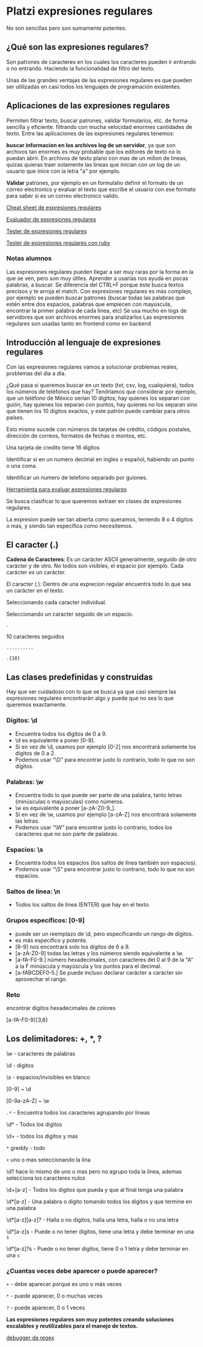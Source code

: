 # Platzi expresiones regulares

No son sencillas pero son sumamente potentes.

## ¿Qué son las expresiones regulares?

Son patrones de caracteres en los cuales los caracteres pueden ir entrando o no entrando. Haciendo la funcionalidad de filtro del texto.

Unas de las grandes ventajas de las expresiones regulares es que pueden ser utilizadas en casi todos los lenguajes de programación existentes.

## Aplicaciones de las expresiones regulares

Permiten filtrar texto, buscar patrones, validar formularios, etc. de forma sencilla y eficiente. filtrando con mucha velocidad enormes cantidades de texto.
Entre las aplicaciones de las expresiones regulares tenemos:

**buscar informacion en los archivos log de un servidor**, ya que son archivos tan enormes es muy probable que los editores de texto no lo puedan abrir.
En archivos de texto plano con mas de un millon de lineas, quizas quieras traer solamente las lineas que inician con un log de un usuario que inice con la letra "a" por ejemplo.

**Validar** patrones, por ejemplo en un formulatio definir el formato de un correo electronico y evaluar el texto que escribe el usuario con ese formato para saber si es un correo electronico valido.

[Cheat sheet de expresiones regulares](https://cheatography.com/davechild/cheat-sheets/regular-expressions/)

[Evaluador de expresiones regulares](https://regexr.com/)

[Tester de expresiones regulares](https://regex101.com/)

[Tester de expresiones regulares con ruby](https://rubular.com/)

### Notas alumnos

Las expresiones regulares pueden llegar a ser muy raras por la forma en la que se ven, pero son muy útiles. Aprender a usarlas nos ayuda en pocas palabras, a buscar. Se diferencia del CTRL+F porque éste busca textos precisos y te arroja el match. Con expresiones regulares es más complejo, por ejemplo se pueden buscar patrones (buscar todas las palabras que estén entre dos espacios, palabras que empiecen con mayúscula, encontrar la primer palabra de cada línea, etc)
Se usa mucho en logs de servidores que son archivos enormes para analizarlos
Las expresiones regulares son usadas tanto en frontend como en backend

## Introducción al lenguaje de expresiones regulares

Con las expresiones regulares vamos a solucionar problemas reales, problemas del día a día.

¿Qué pasa si queremos buscar en un texto (txt, csv, log, cualquiera), todos los números de teléfonos que hay?
Tendríamos que considerar por ejemplo, que un teléfono de México serían 10 dígitos; hay quienes los separan con guión, hay quienes los separan con puntos, hay quienes no los separan sino que tienen los 10 dígitos exactos, y este patrón puede cambiar para otros países.

Esto mismo sucede con números de tarjetas de crédito, códigos postales, dirección de correos, formatos de fechas o montos, etc.

Una tarjeta de credito tiene 16 dígitos

Identificar si en un numero decimal en ingles o español, habiendo un punto o una coma.

Identificar un numero de telefono separado por guiones.

[Herramienta para evaluar expresiones regulares](https://regex101.com/)

Se busca clasificar lo que queremos extraer en clases de expresiones regulares.

La expresion puede ser tan abierta como queramos, teniendo 8 o 4 digitos o mas, y siendo tan especifica como necesitemos.

## El caracter (.)

**Cadena de Caracteres**: Es un carácter ASCII generalmente, seguido de otro carácter y de otro. No todos son visibles, el espacio por ejemplo. Cada carácter es un carácter.

El caracter (.): Dentro de una exprecion regular encuentra todo lo que sea un carácter en el texto.

Seleccionando cada caracter individual.

Seleccionando un caracter seguido de un espacio.

```regex
. 
```

10 caracteres seguidos

```regex
..........
```

```regex
.{10}
```

## Las clases predefinidas y construidas

Hay que ser cuidadoso con lo que se busca ya que casi siempre las expresiones regulares encontrarán algo y puede que no sea lo que queremos exactamente.

### Dígitos: \d

- Encuentra todos los dígitos de 0 a 9.
- \d es equivalente a poner [0-9].
- Si en vez de \d, usamos por ejemplo [0-2] nos encontrará solamente los dígitos de 0 a 2.
- Podemos usar “\D” para encontrar justo lo contrario, todo lo que no son dígitos.

### Palabras: \w

- Encuentra todo lo que puede ser parte de una palabra, tanto letras (minúsculas o mayúsculas) como números.
- \w es equivalente a poner [a-zA-Z0-9_].
- Si en vez de \w, usamos por ejemplo [a-zA-Z] nos encontrará solamente las letras.
- Podemos usar “\W” para encontrar justo lo contrario, todos los caracteres que no son parte de palabras.

### Espacios: \s

- Encuentra todos los espacios (los saltos de línea también son espacios).
- Podemos usar “\S” para encontrar justo lo contrario, todo lo que no son espacios.

### Saltos de línea: \n

- Todos los saltos de línea (ENTER) que hay en el texto.

### Grupos específicos: [0-9]

- puede ser un reemplazo de \d, pero especificando un rango de dígitos.
- es más específico y potente.
- [6-9] nos encontrará solo los dígitos de 6 a 9.
- [a-zA-Z0-9] todas las letras y los números siendo equivalente a \w.
- [a-fA-F0-9\.] número hexadecimales, con caracteres del 0 al 9 de la "A" a la F minúscula y mayúscula y los puntos para el decimal.
- [a-fABCDEF0-5\.] Se puede incluso declarar carácter a carácter sin aprovechar el rango.

### Reto

encontrar digitos hexadecimales de colores

[a-fA-F0-9]{3,6}

## Los delimitadores: +, *, ?

\w - caracteres de palabras

\d - digitos

\s - espacios/invisibles en blanco

[0-9] ~ \d

[0-9a-zA-Z] ~ \w

`.*` - Encuentra todos los caracteres agrupando por lineas

\d* - Todos los digitos

\d+ - todos los digitos y mas

`*` greddy - todo

`+` uno o mas seleccionando la lina

\d? hace lo mismo de uno o mas pero no agrupo toda la linea, ademas selecciona los caracteres nulos

\d+[a-z] - Todos los digitos que pueda y que al final tenga una palabra

\d*[a-z] - Una palabra o digito tomando todos los digitos y que termine en una palabra

\d*[a-z][a-z]? - Halla o no digitos, halla una letra, halla o no una letra

\d*[a-z]s - Puede o no tener digitos, tiene una letra y debe terminar en una `s`

\d*[a-z]?s - Puede o no tener digitos, tiene 0 o 1 letra y debe terminar en una `s`

### ¿Cuantas veces debe aparecer o puede aparecer?

`+` - debe aparecer porque es uno o más veces

`*` - puede aparecer, 0 o muchas veces

`?` - puede aparecer, 0 o 1 veces

**Las expresiones regulares son muy potentes creando soluciones escalables y reutilizables para el manejo de textos.**

[debugger de regex](https://www.debuggex.com/)
